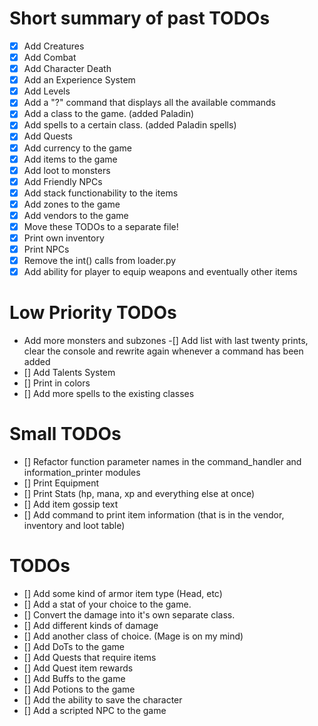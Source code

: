 # Short summary of past TODOs
- [x] Add Creatures
- [x] Add Combat
- [x] Add Character Death
- [x] Add an Experience System
- [x] Add Levels
- [x] Add a "?" command that displays all the available commands
- [x] Add a class to the game. (added Paladin)
- [x] Add spells to a certain class. (added Paladin spells)
- [x] Add Quests
- [x] Add currency to the game
- [x] Add items to the game
- [x] Add loot to monsters
- [x] Add Friendly NPCs
- [x] Add stack functionability to the items
- [x] Add zones to the game
- [x] Add vendors to the game
- [x] Move these TODOs to a separate file!
- [x] Print own inventory
- [x] Print NPCs
- [x] Remove the int() calls from loader.py
- [x] Add ability for player to equip weapons and eventually other items

# Low Priority TODOs
- Add more monsters and subzones
-[] Add list with last twenty prints, clear the console and rewrite again whenever a command has been added
- [] Add Talents System
- [] Print in colors
- [] Add more spells to the existing classes

# Small TODOs
- [] Refactor function parameter names in the command_handler and information_printer modules
- [] Print Equipment
- [] Print Stats (hp, mana, xp and everything else at once)
- [] Add item gossip text
- [] Add command to print item information (that is in the vendor, inventory and loot table)

# TODOs
- [] Add some kind of armor item type (Head, etc)
- [] Add a stat of your choice to the game.
- [] Convert the damage into it's own separate class. 
- [] Add different kinds of damage
- [] Add another class of choice. (Mage is on my mind)
- [] Add DoTs to the game
- [] Add Quests that require items
- [] Add Quest item rewards
- [] Add Buffs to the game
- [] Add Potions to the game
- [] Add the ability to save the character
- [] Add a scripted NPC to the game
